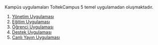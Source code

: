 Kampüs uygulamaları
ToltekCampus 5 temel uygulamadan oluşmaktadır.

1. [Yönetim Uygulaması](xref:toltek.campus.manage/index.md)
2. [Eğitim Uygulaması](xref:toltek.campus.course/index.md)
3. [Öğrenci Uygulaması](xref:toltek.campus.student/index.md)
4. [Destek Uygulaması](xref:toltek.campus.support/index.md)
5. [Canlı Yayın Uygulaması](xref:toltek.live.manage/index.md)